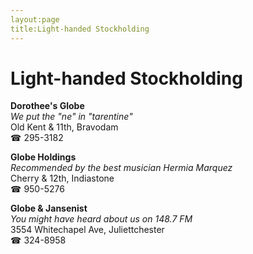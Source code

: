 ```yaml
---
layout:page
title:Light-handed Stockholding
---
```

# Light-handed Stockholding

**Dorothee's Globe**  
_We put the "ne" in "tarentine"_  
Old Kent & 11th, Bravodam  
☎ 295-3182



**Globe Holdings**  
_Recommended by the best musician Hermia Marquez_  
Cherry & 12th, Indiastone  
☎ 950-5276



**Globe & Jansenist**  
_You might have heard about us on 148.7 FM_  
3554 Whitechapel Ave, Juliettchester  
☎ 324-8958



